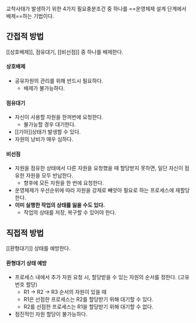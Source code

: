 교착사태가 발생하기 위한 4가지 필요충분조건 중 하나를 ==운영체제 설계 단계에서 배제==하는 기법이다.

## 간접적 방법

[[상호배제]], 점유대기, [[비선점]] 중 하나를 배제한다.

#### 상호배제
- 공유자원의 관리를 위해 반드시 필요하다.
	- 배제가 불가능하다.

#### 점유대기
- 자신이 사용할 자원을 한꺼번에 요청한다.
	- 불가능할 경우 대기한다.
- [[기아]]상태가 발생할 수 있다.
- 자원의 낭비가 매우 심하다.

#### 비선점
- 자원을 점유한 상태에서 다른 자원을 요청했을 때 할당받지 못하면, 일단 자신이 점유한 자원을 모두 반납한다.
	- 향후에 모든 자원을 한 번에 요청한다.
- 운영체제가 우선순위에 따라 자원을 강제로 빼앗아 필요로 하는 프로세스에 재할당한다.
- **이미 실행한 작업의 상태를 잃을 수도 있다.**
	- 작업의 상태를 저장, 복구할 수 있어야 한다.

## 직접적 방법

[[환형대기]] 상태를 예방한다.

#### 환형대기 상태 예방
- 프로세스 내에서 추가 자원 요청 시, 할당받을 수 있는 자원의 순서를 정한다. (고유번호 할당)
	- R1 -> R2 -> R3 순서의 자원이 있을 때
	- R1은 선점한 프로세스는 R2를 할당받기 위해 대기할 수 있다.
	- R2를 선점한 프로세스는 R1을 할당받기 위해 대기할 수 없다.
- 점진적인 자원 할당이 불가능하다.

